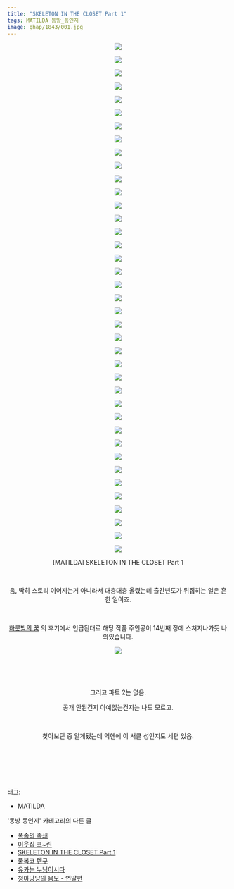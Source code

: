```yaml
---
title: "SKELETON IN THE CLOSET Part 1"
tags: MATILDA 동방_동인지
image: ghap/1843/001.jpg
---
```

<div class="article">
<p style="text-align: center; clear: none; float: none;"><img src="{{ site.nasurl }}/ghap/1843/001.jpg"/></p>
<p style="text-align: center; clear: none; float: none;"><img src="{{ site.nasurl }}/ghap/1843/002.jpg"/></p>
<p style="text-align: center; clear: none; float: none;"><img src="{{ site.nasurl }}/ghap/1843/003.jpg"/></p>
<p style="text-align: center; clear: none; float: none;"><img src="{{ site.nasurl }}/ghap/1843/004.jpg"/></p>
<p style="text-align: center; clear: none; float: none;"><img src="{{ site.nasurl }}/ghap/1843/005.jpg"/></p>
<p style="text-align: center; clear: none; float: none;"><img src="{{ site.nasurl }}/ghap/1843/006.jpg"/></p>
<p style="text-align: center; clear: none; float: none;"><img src="{{ site.nasurl }}/ghap/1843/007.jpg"/></p>
<p style="text-align: center; clear: none; float: none;"><img src="{{ site.nasurl }}/ghap/1843/008.jpg"/></p>
<p style="text-align: center; clear: none; float: none;"><img src="{{ site.nasurl }}/ghap/1843/009.jpg"/></p>
<p style="text-align: center; clear: none; float: none;"><img src="{{ site.nasurl }}/ghap/1843/010.jpg"/></p>
<p style="text-align: center; clear: none; float: none;"><img src="{{ site.nasurl }}/ghap/1843/011.jpg"/></p>
<p style="text-align: center; clear: none; float: none;"><img src="{{ site.nasurl }}/ghap/1843/012.jpg"/></p>
<p style="text-align: center; clear: none; float: none;"><img src="{{ site.nasurl }}/ghap/1843/013.jpg"/></p>
<p style="text-align: center; clear: none; float: none;"><img src="{{ site.nasurl }}/ghap/1843/014.jpg"/></p>
<p style="text-align: center; clear: none; float: none;"><img src="{{ site.nasurl }}/ghap/1843/015.jpg"/></p>
<p style="text-align: center; clear: none; float: none;"><img src="{{ site.nasurl }}/ghap/1843/016.jpg"/></p>
<p style="text-align: center; clear: none; float: none;"><img src="{{ site.nasurl }}/ghap/1843/017.jpg"/></p>
<p style="text-align: center; clear: none; float: none;"><img src="{{ site.nasurl }}/ghap/1843/018.jpg"/></p>
<p style="text-align: center; clear: none; float: none;"><img src="{{ site.nasurl }}/ghap/1843/019.jpg"/></p>
<p style="text-align: center; clear: none; float: none;"><img src="{{ site.nasurl }}/ghap/1843/020.jpg"/></p>
<p style="text-align: center; clear: none; float: none;"><img src="{{ site.nasurl }}/ghap/1843/021.jpg"/></p>
<p style="text-align: center; clear: none; float: none;"><img src="{{ site.nasurl }}/ghap/1843/022.jpg"/></p>
<p style="text-align: center; clear: none; float: none;"><img src="{{ site.nasurl }}/ghap/1843/023.jpg"/></p>
<p style="text-align: center; clear: none; float: none;"><img src="{{ site.nasurl }}/ghap/1843/024.jpg"/></p>
<p style="text-align: center; clear: none; float: none;"><img src="{{ site.nasurl }}/ghap/1843/025.jpg"/></p>
<p style="text-align: center; clear: none; float: none;"><img src="{{ site.nasurl }}/ghap/1843/026.jpg"/></p>
<p style="text-align: center; clear: none; float: none;"><img src="{{ site.nasurl }}/ghap/1843/027.jpg"/></p>
<p style="text-align: center; clear: none; float: none;"><img src="{{ site.nasurl }}/ghap/1843/028.jpg"/></p>
<p style="text-align: center; clear: none; float: none;"><img src="{{ site.nasurl }}/ghap/1843/029.jpg"/></p>
<p style="text-align: center; clear: none; float: none;"><img src="{{ site.nasurl }}/ghap/1843/030.jpg"/></p>
<p style="text-align: center; clear: none; float: none;"><img src="{{ site.nasurl }}/ghap/1843/031.jpg"/></p>
<p style="text-align: center; clear: none; float: none;"><img src="{{ site.nasurl }}/ghap/1843/032.jpg"/></p>
<p style="text-align: center; clear: none; float: none;"><img src="{{ site.nasurl }}/ghap/1843/033.jpg"/></p>
<p style="text-align: center; clear: none; float: none;"><img src="{{ site.nasurl }}/ghap/1843/034.jpg"/></p>
<p style="text-align: center; clear: none; float: none;"><img src="{{ site.nasurl }}/ghap/1843/035.jpg"/></p>
<p style="text-align: center; clear: none; float: none;"><img src="{{ site.nasurl }}/ghap/1843/036.jpg"/></p>
<p style="text-align: center; clear: none; float: none;"><img src="{{ site.nasurl }}/ghap/1843/037.jpg"/></p>
<p style="text-align: center; clear: none; float: none;"><img src="{{ site.nasurl }}/ghap/1843/038.jpg"/></p>
<p style="text-align: center; clear: none; float: none;"><img src="{{ site.nasurl }}/ghap/1843/039.jpg"/></p>
<p style="text-align: center; clear: none; float: none;">[MATILDA] SKELETON IN THE CLOSET Part 1</p>
<p style="text-align: center; clear: none; float: none;"><br/></p>
<p style="text-align: center; clear: none; float: none;">음, 딱히 스토리 이어지는거 아니라서 대충대충 올렸는데 출간년도가 뒤집히는 일은 흔한 일이죠.</p>
<p style="text-align: center; clear: none; float: none;"><br/></p>
<p style="text-align: center; clear: none; float: none;"><a class="tx-link" href="http://ghaptouhou.tistory.com/1782" target="_blank">하룻밤의 꿈</a> 의 후기에서 언급된대로 해당 작품 주인공이 14번째 장에 스쳐지나가듯 나와있습니다.</p>
<p style="text-align: center; clear: none; float: none;"><img src="{{ site.nasurl }}/ghap/1843/040.jpg"/></p>
<p style="text-align: center; clear: none; float: none;"><br/></p>
<p style="text-align: center; clear: none; float: none;"><br/></p>
<p style="text-align: center; clear: none; float: none;">그리고 파트 2는 없음.</p>
<p style="text-align: center; clear: none; float: none;">공개 안된건지 아예없는건지는 나도 모르고.</p>
<p style="text-align: center; clear: none; float: none;"><br/></p>
<p style="text-align: center; clear: none; float: none;">찾아보던 중 알게됐는데 익헨에 이 서클 성인지도 세편 있음.</p>
<p style="text-align: center; clear: none; float: none;"><br/></p>
<p style="text-align: center; clear: none; float: none;"><br/></p>
<p><br/></p>
</div><div class="tagTrail">
<p>태그: </p>
<ul>
<li>MATILDA</li>
</ul>
</div><div class="another">
<p>'동방 동인지' 카테고리의 다른 글</p>
<ul>
<li><a href="/2016-08-26-ghap_1845">풀솜의 족쇄</a></li>
<li><a href="/2016-08-26-ghap_1844">이웃집 코~린</a></li>
<li><a href="/2016-08-26-ghap_1843">SKELETON IN THE CLOSET Part 1</a></li>
<li><a href="/2016-08-26-ghap_1842">풀복코 텐구</a></li>
<li><a href="/2016-08-26-ghap_1841">유카는 누님이시다</a></li>
<li><a href="/2016-08-26-ghap_1840">청아냥냥의 음모 - 연말편</a></li>
</ul>
</div><div class="cb_module cb_fluid">
<div class="cb_wrt cb_profile">
</div><!-- commentList close -->
</div>
<br/>
<p id="refer"></p>
<br/>
